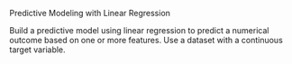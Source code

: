 Predictive Modeling with Linear Regression

Build a predictive model using linear regression to
predict a numerical outcome based on one or more
features. Use a dataset with a continuous target
variable.
